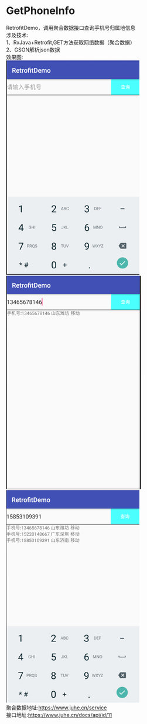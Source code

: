 # GetPhoneInfo
RetrofitDemo，调用聚合数据接口查询手机号归属地信息</br>
涉及技术:</br>
1、RxJava+Retrofit,GET方法获取网络数据（聚合数据）</br>
2、GSON解析json数据</br>
效果图:</br>
![image](https://github.com/TankSao/GetPhoneInfo/blob/master/image/img1.png)</br>
![image](https://github.com/TankSao/GetPhoneInfo/blob/master/image/img2.png)</br>
![image](https://github.com/TankSao/GetPhoneInfo/blob/master/image/img3.png)</br>
聚合数据地址:https://www.juhe.cn/service</br>
接口地址:https://www.juhe.cn/docs/api/id/11
